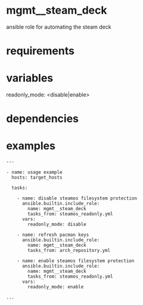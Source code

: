 # mgmt__steam_deck
ansible role for automating the steam deck

# requirements
# variables
readonly_mode: <disable|enable>
# dependencies
# examples
```
---

- name: usage example
  hosts: target_hosts

  tasks:

    - name: disable steamos filesystem protection
      ansible.builtin.include_role:
        name: mgmt__steam_deck
        tasks_from: steamos_readonly.yml
      vars:
        readonly_mode: disable

    - name: refresh pacman keys
      ansible.builtin.include_role:
        name: mgmt__steam_deck
        tasks_from: arch_repository.yml

    - name: enable steamos filesystem protection
      ansible.builtin.include_role:
        name: mgmt__steam_deck
        tasks_from: steamos_readonly.yml
      vars:
        readonly_mode: enable

...
```

